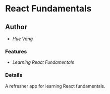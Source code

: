 # React Fundamentals

## Author

* *Hue Vang*

### Features

* *Learning React Fundamentals*

### Details

A refresher app for learning React fundamentals.
